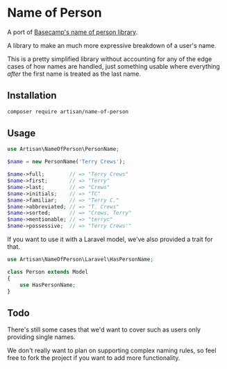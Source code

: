 # Name of Person

A port of [Basecamp's name of person library](https://github.com/basecamp/name_of_person).

A library to make an much more expressive breakdown of a user's name.

This is a pretty simplified library without accounting for any of the edge cases of how names are handled, just something usable where everything _after_ the first name is treated as the last name.

## Installation

```bash
composer require artisan/name-of-person
```

## Usage

```php
use Artisan\NameOfPerson\PersonName;

$name = new PersonName('Terry Crews');

$name->full;        // => "Terry Crews"
$name->first;       // => "Terry"
$name->last;        // => "Crews"
$name->initials;    // => "TC"
$name->familiar;    // => "Terry C."
$name->abbreviated; // => "T. Crews"
$name->sorted;      // => "Crews, Terry"
$name->mentionable; // => "terryc"
$name->possessive;  // => "Terry Crews'"
```

If you want to use it with a Laravel model, we've also provided a trait for that.

```php
use Artisan\NameOfPerson\Laravel\HasPersonName;

class Person extends Model
{
    use HasPersonName;
}
```

## Todo

There's still some cases that we'd want to cover such as users only providing single names.

We don't really want to plan on supporting complex naming rules, so feel free to fork the project if you want to add more functionality.
